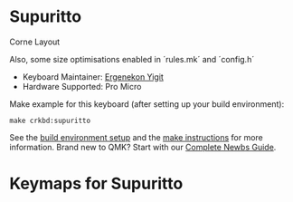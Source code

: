 # Supuritto

Corne Layout

Also, some size optimisations enabled in ´rules.mk´ and ´config.h´

* Keyboard Maintainer: [Ergenekon Yigit](https://github.com/ergenekonyigit)
* Hardware Supported: Pro Micro

Make example for this keyboard (after setting up your build environment):

    make crkbd:supuritto

See the [build environment setup](https://docs.qmk.fm/#/getting_started_build_tools) and the [make instructions](https://docs.qmk.fm/#/getting_started_make_guide) for more information. Brand new to QMK? Start with our [Complete Newbs Guide](https://docs.qmk.fm/#/newbs).

# Keymaps for Supuritto

<!-- ![corne-layout](https://user-images.githubusercontent.com/7110136/127720989-bfd0277a-08d0-41ce-b459-c060a56d65c1.jpg) -->
